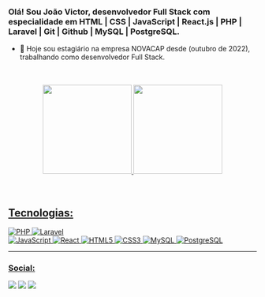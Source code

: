 ### Olá! Sou João Victor, desenvolvedor Full Stack com especialidade em HTML | CSS | JavaScript | React.js | PHP | Laravel | Git | Github | MySQL | PostgreSQL.


- 🔭 Hoje sou estagiário na empresa NOVACAP desde (outubro de 2022), trabalhando como desenvolvedor Full Stack.

<br>
<br>

<div align="center">
  <a href="https://github.com/joaovictordesousa">
  <img height="180em" src="https://github-readme-stats.vercel.app/api?username=joaovictordesousa&show_icons=true&theme=midnight-purple&include_all_commits=true&count_private=true"/>
  <img height="180em" src="https://github-readme-stats.vercel.app/api/top-langs/?username=joaovictordesousa&layout=compact&langs_count=7&theme=midnight-purple"/>
</div>
<br>
<br>
  
   <h2>Tecnologias:</h2>

  ![PHP](https://img.shields.io/badge/php-%23777BB4.svg?style=for-the-badge&logo=php&logoColor=white)
  ![Laravel](https://img.shields.io/badge/laravel-%23FF2D20.svg?style=for-the-badge&logo=laravel&logoColor=white)  
  ![JavaScript](https://img.shields.io/badge/javascript-%23323330.svg?style=for-the-badge&logo=javascript&logoColor=%23F7DF1E)
  ![React](https://img.shields.io/badge/react-%2320232a.svg?style=for-the-badge&logo=react&logoColor=%2361DAFB)
  ![HTML5](https://img.shields.io/badge/html5-%23E34F26.svg?style=for-the-badge&logo=html5&logoColor=white)
  ![CSS3](https://img.shields.io/badge/css3-%231572B6.svg?style=for-the-badge&logo=css3&logoColor=white)
  ![MySQL](https://img.shields.io/badge/mysql-%234479A1.svg?style=for-the-badge&logo=mysql&logoColor=white)
  ![PostgreSQL](https://img.shields.io/badge/postgresql-%23336791.svg?style=for-the-badge&logo=postgresql&logoColor=white)
  
  <hr>
  
  ### Social:
  
  <a href="https://www.instagram.com/joaovictor_sr17/" target="_blank"><img src="https://img.shields.io/badge/-Instagram-%23E4405F?style=for-the-badge&logo=instagram&logoColor=white" target="_blank"></a>
  <a href = "mailto:joaovictorsr26@gmail.com"><img src="https://img.shields.io/badge/-Gmail-%23333?style=for-the-badge&logo=gmail&logoColor=white" target="_blank"></a>
  <a href="https://www.linkedin.com/in/joão-victor-0960b4243" target="_blank"><img src="https://img.shields.io/badge/-LinkedIn-%230077B5?style=for-the-badge&logo=linkedin&logoColor=white" target="_blank"></a> 

